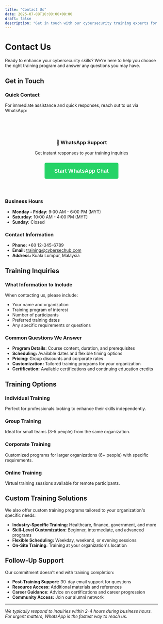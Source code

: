 ```yaml
---
title: "Contact Us"
date: 2025-07-08T10:00:00+08:00
draft: false
description: "Get in touch with our cybersecurity training experts for inquiries, bookings, and custom training solutions."
---
```


# Contact Us

Ready to enhance your cybersecurity skills? We're here to help you choose the right training program and answer any questions you may have.

## Get in Touch

### Quick Contact
For immediate assistance and quick responses, reach out to us via WhatsApp:

<div style="text-align: center; margin: 2rem 0; padding: 2rem; background: var(--code-bg); border-radius: 10px;">
  <h3 style="color: var(--primary); margin-bottom: 1rem;">💬 WhatsApp Support</h3>
  <p style="margin-bottom: 1.5rem;">Get instant responses to your training inquiries</p>
  <a href="https://wa.me/60123456789?text=Hi,%20I'm%20interested%20in%20your%20cybersecurity%20training%20services.%20Can%20you%20help%20me%20choose%20the%20right%20program?" 
     style="display: inline-block; background: #25D366; color: white; padding: 1rem 2rem; border-radius: 5px; text-decoration: none; font-weight: 600; font-size: 1.1rem;">
    Start WhatsApp Chat
  </a>
</div>

### Business Hours
- **Monday - Friday:** 9:00 AM - 6:00 PM (MYT)
- **Saturday:** 10:00 AM - 4:00 PM (MYT)
- **Sunday:** Closed

### Contact Information
- **Phone:** +60 12-345-6789
- **Email:** training@cybersechub.com
- **Address:** Kuala Lumpur, Malaysia

## Training Inquiries

### What Information to Include
When contacting us, please include:
- Your name and organization
- Training program of interest
- Number of participants
- Preferred training dates
- Any specific requirements or questions

### Common Questions We Answer
- **Program Details:** Course content, duration, and prerequisites
- **Scheduling:** Available dates and flexible timing options
- **Pricing:** Group discounts and corporate rates
- **Customization:** Tailored training programs for your organization
- **Certification:** Available certifications and continuing education credits

## Training Options

### Individual Training
Perfect for professionals looking to enhance their skills independently.

### Group Training
Ideal for small teams (3-5 people) from the same organization.

### Corporate Training
Customized programs for larger organizations (6+ people) with specific requirements.

### Online Training
Virtual training sessions available for remote participants.

## Custom Training Solutions

We also offer custom training programs tailored to your organization's specific needs:

- **Industry-Specific Training:** Healthcare, finance, government, and more
- **Skill-Level Customization:** Beginner, intermediate, and advanced programs
- **Flexible Scheduling:** Weekday, weekend, or evening sessions
- **On-Site Training:** Training at your organization's location

## Follow-Up Support

Our commitment doesn't end with training completion:
- **Post-Training Support:** 30-day email support for questions
- **Resource Access:** Additional materials and references
- **Career Guidance:** Advice on certifications and career progression
- **Community Access:** Join our alumni network

---

*We typically respond to inquiries within 2-4 hours during business hours. For urgent matters, WhatsApp is the fastest way to reach us.*